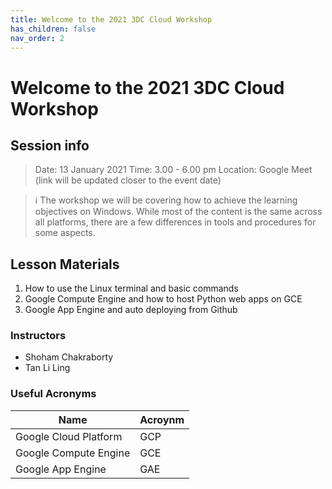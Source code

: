 ```yaml
---
title: Welcome to the 2021 3DC Cloud Workshop
has_children: false
nav_order: 2
---
```


# Welcome to the 2021 3DC Cloud Workshop

## Session info

> Date: 13 January 2021
> Time: 3.00 - 6.00 pm
> Location: Google Meet (link will be updated closer to the event date)

> :information_source: The workshop we will be covering how to achieve the learning objectives on Windows. While most of the content is the same across all platforms, there are a few differences in tools and procedures for some aspects.

## Lesson Materials

1. How to use the Linux terminal and basic commands
2. Google Compute Engine and how to host Python web apps on GCE
3. Google App Engine and auto deploying from Github

### Instructors

- Shoham Chakraborty
- Tan Li Ling

### Useful Acronyms

| Name                  | Acroynm |
| --------------------- | ------- |
| Google Cloud Platform | GCP     |
| Google Compute Engine | GCE     |
| Google App Engine     | GAE     |
